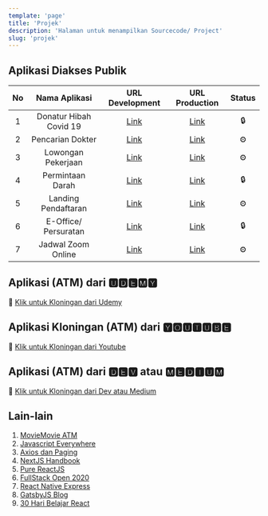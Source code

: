 ```yaml
---
template: 'page'
title: 'Projek'
description: 'Halaman untuk menampilkan Sourcecode/ Project'
slug: 'projek'
---
```


## Aplikasi Diakses Publik

|  No   |     Nama Aplikasi      |                 URL Development                 |                   URL Production                    | Status |
| :---: | :--------------------: | :---------------------------------------------: | :-------------------------------------------------: | :----: |
|   1   | Donatur Hibah Covid 19 |    [Link](https://hibahcovid19.netlify.app/)    |      [Link](https://hibahcovid19.netlify.app/)      |   🔒    |
|   2   |    Pencarian Dokter    |       [Link](https://dokter.netlify.app/)       |   [Link](https://dokter.rsuppersahabatan.co.id/)    |   ⚙️    |
|   3   |   Lowongan Pekerjaan   | [Link](https://lowonganpekerjaan.netlify.app/)  |  [Link](https://lowongan.rsuppersahabatan.co.id/)   |   ⚙️    |
|   4   |    Permintaan Darah    |     [Link](https://bankdarah.netlify.app/)      |       [Link](https://bankdarah.netlify.app/)        |   🔒    |
|   5   |  Landing Pendaftaran   | [Link](https://landingpendaftaran.netlify.app/) | [Link](https://pendaftaran.rsuppersahabatan.co.id/) |   ⚙️    |
|   6   |  E-Office/ Persuratan  |      [Link](https://eoffice.netlify.app/)       |        [Link](https://eoffice.netlify.app/)         |   🔒    |
|   7   |   Jadwal Zoom Online   |     [Link](https://jadwalzoom.vercel.app/)      |    [Link](https://zoom.rsuppersahabatan.co.id/)     |   ⚙️    |


## Aplikasi (ATM) dari 🆄🅳🅴🅼🆈

🚀 [Klik untuk Kloningan dari Udemy](project-kloningan-dengan-reactjs-dari-udemy)

## Aplikasi Kloningan (ATM) dari 🆈🅾🆄🆃🆄🅱🅴

🚀 [Klik untuk Kloningan dari Youtube](project-kloningan-dari-youtube)

## Aplikasi (ATM) dari 🅳🅴🆅 atau 🅼🅴🅳🅸🆄🅼

🚀 [Klik untuk Kloningan dari Dev atau Medium](project-kloningan-dari-dev-atau-medium)

## Lain-lain

1. [MovieMovie ATM](https://github.com/topidesta/moviemovie)
2. [Javascript Everywhere](https://github.com/topidesta/javascript-everywhere)
3. [Axios dan Paging](https://github.com/topidesta/searching-with-react)
4. [NextJS Handbook](https://github.com/topidesta/nextjs-handbook)
5. [Pure ReactJS](https://github.com/topidesta/purereact)
6. [FullStack Open 2020](https://github.com/topidesta/example-submission-repository)
7. [React Native Express](https://github.com/topidesta/ReactNativeExpress)
8. [GatsbyJS Blog](https://github.com/topidesta/gatsbyjs)
9. [30 Hari Belajar React](https://github.com/topidesta/30hari)

